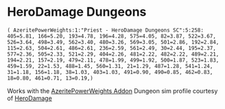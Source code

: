 # HeroDamage Dungeons
```
( AzeritePowerWeights:1:"Priest - HeroDamage Dungeons SC":5:258: 405=5.81, 166=5.20, 193=4.78, 196=4.28, 575=4.05, 82=3.87, 522=3.67, 526=3.64, 498=3.49, 562=3.40, 480=3.26, 569=3.05, 501=2.86, 192=2.84, 115=2.63, 504=2.61, 486=2.61, 236=2.59, 561=2.49, 30=2.44, 195=2.37, 577=2.36, 505=2.33, 521=2.29, 404=2.26, 481=2.22, 482=2.22, 489=2.21, 194=2.21, 157=2.19, 479=2.11, 478=1.99, 499=1.92, 500=1.87, 523=1.83, 459=1.59, 22=1.53, 488=1.45, 560=1.31, 21=1.29, 487=1.28, 541=1.24, 31=1.18, 156=1.18, 38=1.03, 403=1.03, 491=0.90, 490=0.85, 462=0.83, 18=0.80, 461=0.71, 13=0.19,)
```

 Works with the [AzeritePowerWeights Addon](https://wow.curseforge.com/projects/azeritepowerweights)
 Dungeon sim profile courtesy of [HeroDamage](https://www.herodamage.com/)